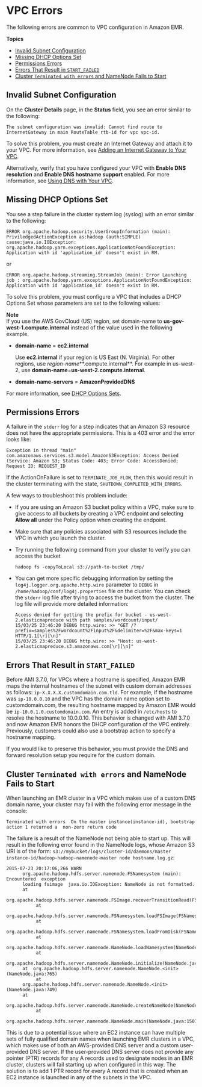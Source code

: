 # VPC Errors<a name="emr-troubleshoot-error-vpc"></a>

The following errors are common to VPC configuration in Amazon EMR\.

**Topics**
+ [Invalid Subnet Configuration](#emr-troubleshoot-error-gateway)
+ [Missing DHCP Options Set](#emr-troubleshoot-error-dhcp)
+ [Permissions Errors](#emr-troubleshoot-error-denied)
+ [Errors That Result in `START_FAILED`](#emr-troubleshoot-error-vpc-dns)
+ [Cluster `Terminated with errors` and NameNode Fails to Start](#emr-troubleshoot-namenode-dns)

## Invalid Subnet Configuration<a name="emr-troubleshoot-error-gateway"></a>

 On the **Cluster Details** page, in the **Status** field, you see an error similar to the following:

`The subnet configuration was invalid: Cannot find route to InternetGateway in main RouteTable rtb-id for vpc vpc-id.`

To solve this problem, you must create an Internet Gateway and attach it to your VPC\. For more information, see [Adding an Internet Gateway to Your VPC](http://docs.aws.amazon.com/AmazonVPC/latest/UserGuide/VPC_Internet_Gateway.html)\.

Alternatively, verify that you have configured your VPC with **Enable DNS resolution** and **Enable DNS hostname support** enabled\. For more information, see [Using DNS with Your VPC](http://docs.aws.amazon.com/AmazonVPC/latest/UserGuide/vpc-dns.html)\. 

## Missing DHCP Options Set<a name="emr-troubleshoot-error-dhcp"></a>

You see a step failure in the cluster system log \(syslog\) with an error similar to the following:

` ERROR org.apache.hadoop.security.UserGroupInformation (main): PriviledgedActionException as:hadoop (auth:SIMPLE) cause:java.io.IOException: org.apache.hadoop.yarn.exceptions.ApplicationNotFoundException: Application with id 'application_id' doesn't exist in RM. `

or 

`ERROR org.apache.hadoop.streaming.StreamJob (main): Error Launching job : org.apache.hadoop.yarn.exceptions.ApplicationNotFoundException: Application with id 'application_id' doesn't exist in RM.`

To solve this problem, you must configure a VPC that includes a DHCP Options Set whose parameters are set to the following values: 

**Note**  
If you use the AWS GovCloud \(US\) region, set domain\-name to **us\-gov\-west\-1\.compute\.internal** instead of the value used in the following example\.
+ **domain\-name** = **ec2\.internal**

  Use **ec2\.internal** if your region is US East \(N\. Virginia\)\. For other regions, use *region\-name***\.compute\.internal**\. For example in us\-west\-2, use **domain\-name**=**us\-west\-2\.compute\.internal**\.
+ **domain\-name\-servers** = **AmazonProvidedDNS**

For more information, see [DHCP Options Sets](http://docs.aws.amazon.com/AmazonVPC/latest/UserGuide/VPC_DHCP_Options.html)\.

## Permissions Errors<a name="emr-troubleshoot-error-denied"></a>

A failure in the `stderr` log for a step indicates that an Amazon S3 resource does not have the appropriate permissions\. This is a 403 error and the error looks like:

```
Exception in thread "main" com.amazonaws.services.s3.model.AmazonS3Exception: Access Denied (Service: Amazon S3; Status Code: 403; Error Code: AccessDenied; Request ID: REQUEST_ID
```

If the ActionOnFailure is set to `TERMINATE_JOB_FLOW`, then this would result in the cluster terminating with the state, `SHUTDOWN_COMPLETED_WITH_ERRORS`\.

A few ways to troubleshoot this problem include:
+ If you are using an Amazon S3 bucket policy within a VPC, make sure to give access to all buckets by creating a VPC endpoint and selecting **Allow all** under the Policy option when creating the endpoint\. 
+ Make sure that any policies associated with S3 resources include the VPC in which you launch the cluster\.
+ Try running the following command from your cluster to verify you can access the bucket

  ```
  hadoop fs -copyToLocal s3://path-to-bucket /tmp/
  ```
+ You can get more specific debugging information by setting the `log4j.logger.org.apache.http.wire` parameter to `DEBUG` in `/home/hadoop/conf/log4j.properties` file on the cluster\. You can check the `stderr` log file after trying to access the bucket from the cluster\. The log file will provide more detailed information:

  ```
  Access denied for getting the prefix for bucket - us-west-2.elasticmapreduce with path samples/wordcount/input/
  15/03/25 23:46:20 DEBUG http.wire: >> "GET /?prefix=samples%2Fwordcount%2Finput%2F&delimiter=%2F&max-keys=1 HTTP/1.1[\r][\n]"
  15/03/25 23:46:20 DEBUG http.wire: >> "Host: us-west-2.elasticmapreduce.s3.amazonaws.com[\r][\n]"
  ```

## Errors That Result in `START_FAILED`<a name="emr-troubleshoot-error-vpc-dns"></a>

Before AMI 3\.7\.0, for VPCs where a hostname is specified, Amazon EMR maps the internal hostnames of the subnet with custom domain addresses as follows: `ip-X.X.X.X.customdomain.com.tld`\. For example, if the hostname was `ip-10.0.0.10` and the VPC has the domain name option set to customdomain\.com, the resulting hostname mapped by Amazon EMR would be `ip-10.0.1.0.customdomain.com`\. An entry is added in `/etc/hosts` to resolve the hostname to 10\.0\.0\.10\. This behavior is changed with AMI 3\.7\.0 and now Amazon EMR honors the DHCP configuration of the VPC entirely\. Previously, customers could also use a bootstrap action to specify a hostname mapping\.

If you would like to preserve this behavior, you must provide the DNS and forward resolution setup you require for the custom domain\.

## Cluster `Terminated with errors` and NameNode Fails to Start<a name="emr-troubleshoot-namenode-dns"></a>

When launching an EMR cluster in a VPC which makes use of a custom DNS domain name, your cluster may fail with the following error message in the console:

```
Terminated with errors  On the master instance(instance-id), bootstrap action 1 returned a  non-zero return code
```

The failure is a result of the NameNode not being able to start up\. This will result in the following error found in the NameNode logs, whose Amazon S3 URI is of the form: `s3://mybucket/logs/cluster-id/daemons/master instance-id/hadoop-hadoop-namenode-master node hostname.log.gz`:

```
2015-07-23 20:17:06,266 WARN
      org.apache.hadoop.hdfs.server.namenode.FSNamesystem (main): Encountered  exception
      loading fsimage  java.io.IOException: NameNode is not formatted.      
      at
      org.apache.hadoop.hdfs.server.namenode.FSImage.recoverTransitionRead(FSImage.java:212)
           at
      org.apache.hadoop.hdfs.server.namenode.FSNamesystem.loadFSImage(FSNamesystem.java:1020)
           at
      org.apache.hadoop.hdfs.server.namenode.FSNamesystem.loadFromDisk(FSNamesystem.java:739)
           at
      org.apache.hadoop.hdfs.server.namenode.NameNode.loadNamesystem(NameNode.java:537)
           at
      org.apache.hadoop.hdfs.server.namenode.NameNode.initialize(NameNode.java:596)      
      at  org.apache.hadoop.hdfs.server.namenode.NameNode.<init>(NameNode.java:765)
           at
      org.apache.hadoop.hdfs.server.namenode.NameNode.<init>(NameNode.java:749)      
      at
      org.apache.hadoop.hdfs.server.namenode.NameNode.createNameNode(NameNode.java:1441)
           at
      org.apache.hadoop.hdfs.server.namenode.NameNode.main(NameNode.java:1507)
```

This is due to a potential issue where an EC2 instance can have multiple sets of fully qualified domain names when launching EMR clusters in a VPC, which makes use of both an AWS\-provided DNS server and a custom user\-provided DNS server\. If the user\-provided DNS server does not provide any pointer \(PTR\) records for any A records used to designate nodes in an EMR cluster, clusters will fail starting up when configured in this way\. The solution is to add 1 PTR record for every A record that is created when an EC2 instance is launched in any of the subnets in the VPC\.